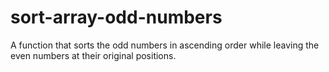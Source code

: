 # sort-array-odd-numbers
A function that sorts the odd numbers in ascending order while leaving the even numbers at their original positions.
